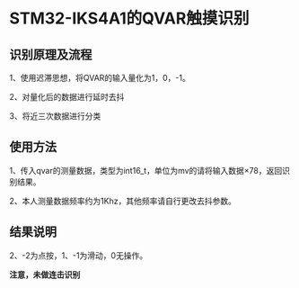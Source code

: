 # STM32-IKS4A1的QVAR触摸识别

## 识别原理及流程 

1、使用迟滞思想，将QVAR的输入量化为1，0，-1。 

2、对量化后的数据进行延时去抖 

3、将近三次数据进行分类 

## 使用方法 

1、传入qvar的测量数据，类型为int16_t，单位为mv的请将输入数据×78，返回识别结果。

2、本人测量数据频率约为1Khz，其他频率请自行更改去抖参数。 

## 结果说明 

2、-2为点按，1、-1为滑动，0无操作。 

**注意，未做连击识别**

